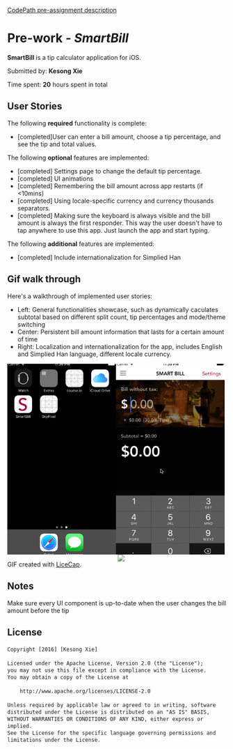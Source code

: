 <a href="https://courses.codepath.com/snippets/ios_university/prework_university.md" target="_blank">CodePath pre-assignment description</a>

# Pre-work - *SmartBill*

**SmartBill** is a tip calculator application for iOS.

Submitted by: **Kesong Xie**

Time spent: **20** hours spent in total

## User Stories

The following **required** functionality is complete:
* [completed]User can enter a bill amount, choose a tip percentage, and see the tip and total values.

The following **optional** features are implemented:
* [completed] Settings page to change the default tip percentage.
* [completed] UI animations
* [completed] Remembering the bill amount across app restarts (if <10mins)
* [completed] Using locale-specific currency and currency thousands separators.
* [completed] Making sure the keyboard is always visible and the bill amount is always the first responder. This way the user doesn't have to tap anywhere to use this app. Just launch the app and start typing.

The following **additional** features are implemented:

- [completed] Include internationalization for Simplied Han


## Gif walk through
Here's a walkthrough of implemented user stories:

<ul>
<li>
Left: General functionalities showcase, such as dynamically caculates subtotal based on different split count, tip percentages and mode/theme switching
</li>
<li>
Center: Persistent bill amount information that lasts for a certain amount of time
</li>
<li>
Right: Localization and internationalization for the app, includes English and Simplied Han language, different locale currency.
</li>
</ul>
<p align="left">
  <img align="left" src="https://github.com/kesongxie/SmartBill/blob/master/SmartBill/Gif/Part-one.gif" width="250"/>
  <img align="center" src="https://github.com/kesongxie/SmartBill/blob/master/SmartBill/Gif/Part-two.gif" width="250"/>
  <img align="right" src="https://github.com/kesongxie/SmartBill/blob/master/SmartBill/Gif/Part-three.gif" width="250"/>
</p>

GIF created with [LiceCap](http://www.cockos.com/licecap/).

## Notes
Make sure every UI component is up-to-date when the user changes the bill amount before the tip

## License

    Copyright [2016] [Kesong Xie]

    Licensed under the Apache License, Version 2.0 (the "License");
    you may not use this file except in compliance with the License.
    You may obtain a copy of the License at

        http://www.apache.org/licenses/LICENSE-2.0

    Unless required by applicable law or agreed to in writing, software
    distributed under the License is distributed on an "AS IS" BASIS,
    WITHOUT WARRANTIES OR CONDITIONS OF ANY KIND, either express or implied.
    See the License for the specific language governing permissions and
    limitations under the License.
